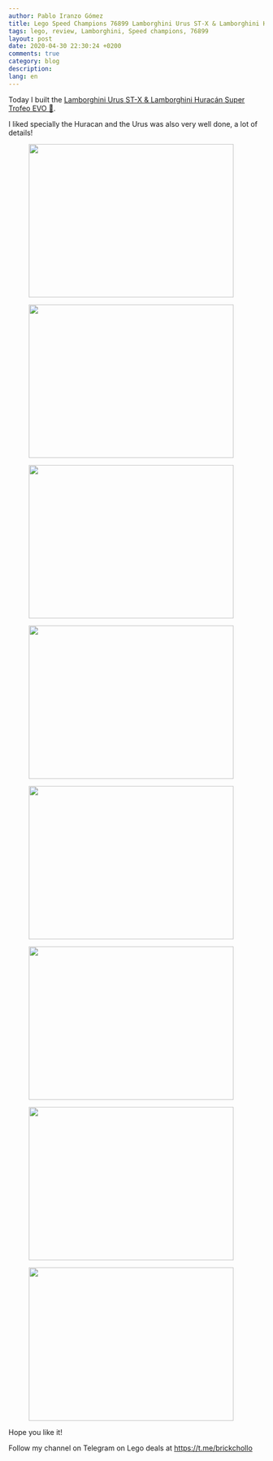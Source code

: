 ```yaml
---
author: Pablo Iranzo Gómez
title: Lego Speed Champions 76899 Lamborghini Urus ST-X & Lamborghini Huracán Super Trofeo EVO
tags: lego, review, Lamborghini, Speed champions, 76899
layout: post
date: 2020-04-30 22:30:24 +0200
comments: true
category: blog
description:
lang: en
---
```


Today I built the [Lamborghini Urus ST-X & Lamborghini Huracán Super Trofeo EVO 🛒](https://www.amazon.es/dp/B07W6Q9G1Y?tag=redken-21).

I liked specially the Huracan and the Urus was also very well done, a lot of details!

<div class="elegant-gallery" itemscope itemtype="http://schema.org/ImageGallery">
<figure itemprop="associatedMedia" itemscope itemtype="http://schema.org/ImageObject">
        <a href="https://i.imgur.com/dMor15o.jpg.jpg" itemprop="contentUrl" data-size="4032x3024">
            <img src="https://i.imgur.com/dMor15o.jpg" width="403" height="302" itemprop="thumbnail" alt="" />
        </a>
        <figcaption itemprop="caption description"></figcaption>
    </figure>
<figure itemprop="associatedMedia" itemscope itemtype="http://schema.org/ImageObject">
        <a href="https://i.imgur.com/WFZExx3.jpg.jpg" itemprop="contentUrl" data-size="4032x3024">
            <img src="https://i.imgur.com/WFZExx3.jpg" width="403" height="302" itemprop="thumbnail" alt="" />
        </a>
        <figcaption itemprop="caption description"></figcaption>
    </figure>
<figure itemprop="associatedMedia" itemscope itemtype="http://schema.org/ImageObject">
        <a href="https://i.imgur.com/wC3QWDb.jpg.jpg" itemprop="contentUrl" data-size="4032x3024">
            <img src="https://i.imgur.com/wC3QWDb.jpg" width="403" height="302" itemprop="thumbnail" alt="" />
        </a>
        <figcaption itemprop="caption description"></figcaption>
    </figure>
<figure itemprop="associatedMedia" itemscope itemtype="http://schema.org/ImageObject">
        <a href="https://i.imgur.com/f0RYTaH.jpg.jpg" itemprop="contentUrl" data-size="4032x3024">
            <img src="https://i.imgur.com/f0RYTaH.jpg" width="403" height="302" itemprop="thumbnail" alt="" />
        </a>
        <figcaption itemprop="caption description"></figcaption>
    </figure>
<figure itemprop="associatedMedia" itemscope itemtype="http://schema.org/ImageObject">
        <a href="https://i.imgur.com/gveoUgu.jpg.jpg" itemprop="contentUrl" data-size="4032x3024">
            <img src="https://i.imgur.com/gveoUgu.jpg" width="403" height="302" itemprop="thumbnail" alt="" />
        </a>
        <figcaption itemprop="caption description"></figcaption>
    </figure>
<figure itemprop="associatedMedia" itemscope itemtype="http://schema.org/ImageObject">
        <a href="https://i.imgur.com/R3old3o.jpg.jpg" itemprop="contentUrl" data-size="4032x3024">
            <img src="https://i.imgur.com/R3old3o.jpg" width="403" height="302" itemprop="thumbnail" alt="" />
        </a>
        <figcaption itemprop="caption description"></figcaption>
    </figure>
<figure itemprop="associatedMedia" itemscope itemtype="http://schema.org/ImageObject">
        <a href="https://i.imgur.com/91uRNPA.jpg.jpg" itemprop="contentUrl" data-size="4032x3024">
            <img src="https://i.imgur.com/91uRNPA.jpg" width="403" height="302" itemprop="thumbnail" alt="" />
        </a>
        <figcaption itemprop="caption description"></figcaption>
    </figure>
<figure itemprop="associatedMedia" itemscope itemtype="http://schema.org/ImageObject">
        <a href="https://i.imgur.com/mCbBcsD.jpg.jpg" itemprop="contentUrl" data-size="4032x3024">
            <img src="https://i.imgur.com/mCbBcsD.jpg" width="403" height="302" itemprop="thumbnail" alt="" />
        </a>
        <figcaption itemprop="caption description"></figcaption>
    </figure>
</div>

Hope you like it!

Follow my channel on Telegram on Lego deals at <https://t.me/brickchollo>
